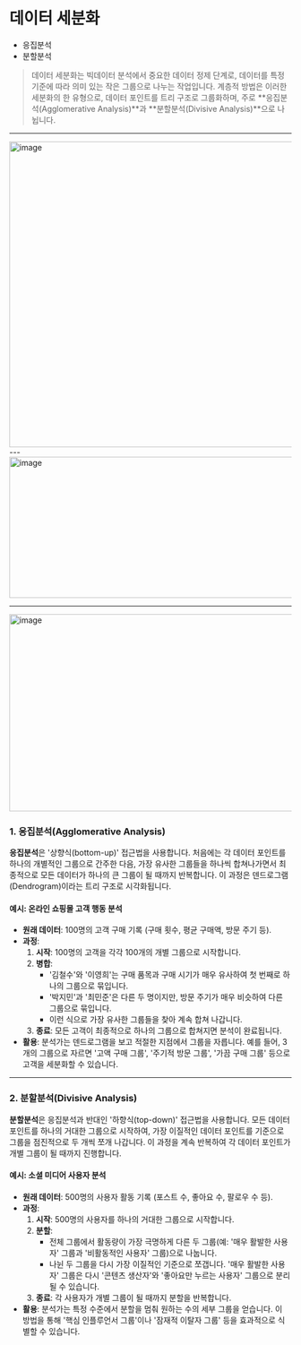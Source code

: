 # 데이터 세분화
- 응집분석
- 분할분석
> 데이터 세분화는 빅데이터 분석에서 중요한 데이터 정제 단계로, 데이터를 특정 기준에 따라 의미 있는 작은 그룹으로 나누는 작업입니다. 
> 계층적 방법은 이러한 세분화의 한 유형으로, 데이터 포인트를 트리 구조로 그룹화하며, 주로 **응집분석(Agglomerative Analysis)**과 **분할분석(Divisive Analysis)**으로 나뉩니다.

---

<img width="1744" height="546" alt="image" src="https://github.com/user-attachments/assets/d1e74c6a-ddaa-4aec-9457-edab7b90587b" />  
--- 

<img width="516" height="252" alt="image" src="https://github.com/user-attachments/assets/a5b75cd6-3885-49ee-9a03-4ee8312d6aaa" />

--- 


<img width="788" height="352" alt="image" src="https://github.com/user-attachments/assets/be9f1064-95be-4f2b-a478-d100136c084f" />


### 1. 응집분석(Agglomerative Analysis)

**응집분석**은 '상향식(bottom-up)' 접근법을 사용합니다. 처음에는 각 데이터 포인트를 하나의 개별적인 그룹으로 간주한 다음, 가장 유사한 그룹들을 하나씩 합쳐나가면서 최종적으로 모든 데이터가 하나의 큰 그룹이 될 때까지 반복합니다. 이 과정은 덴드로그램(Dendrogram)이라는 트리 구조로 시각화됩니다.

#### 예시: 온라인 쇼핑몰 고객 행동 분석
* **원래 데이터**: 100명의 고객 구매 기록 (구매 횟수, 평균 구매액, 방문 주기 등).
* **과정**:
    1.  **시작**: 100명의 고객을 각각 100개의 개별 그룹으로 시작합니다.
    2.  **병합**:
        * '김철수'와 '이영희'는 구매 품목과 구매 시기가 매우 유사하여 첫 번째로 하나의 그룹으로 묶입니다.
        * '박지민'과 '최민준'은 다른 두 명이지만, 방문 주기가 매우 비슷하여 다른 그룹으로 묶입니다.
        * 이런 식으로 가장 유사한 그룹들을 찾아 계속 합쳐 나갑니다.
    3.  **종료**: 모든 고객이 최종적으로 하나의 그룹으로 합쳐지면 분석이 완료됩니다.
* **활용**: 분석가는 덴드로그램을 보고 적절한 지점에서 그룹을 자릅니다. 예를 들어, 3개의 그룹으로 자르면 '고액 구매 그룹', '주기적 방문 그룹', '가끔 구매 그룹' 등으로 고객을 세분화할 수 있습니다.

---

### 2. 분할분석(Divisive Analysis)

**분할분석**은 응집분석과 반대인 '하향식(top-down)' 접근법을 사용합니다. 모든 데이터 포인트를 하나의 거대한 그룹으로 시작하여, 가장 이질적인 데이터 포인트를 기준으로 그룹을 점진적으로 두 개씩 쪼개 나갑니다. 이 과정을 계속 반복하여 각 데이터 포인트가 개별 그룹이 될 때까지 진행합니다.

#### 예시: 소셜 미디어 사용자 분석
* **원래 데이터**: 500명의 사용자 활동 기록 (포스트 수, 좋아요 수, 팔로우 수 등).
* **과정**:
    1.  **시작**: 500명의 사용자를 하나의 거대한 그룹으로 시작합니다.
    2.  **분할**:
        * 전체 그룹에서 활동량이 가장 극명하게 다른 두 그룹(예: '매우 활발한 사용자' 그룹과 '비활동적인 사용자' 그룹)으로 나눕니다.
        * 나뉜 두 그룹을 다시 가장 이질적인 기준으로 쪼갭니다. '매우 활발한 사용자' 그룹은 다시 '콘텐츠 생산자'와 '좋아요만 누르는 사용자' 그룹으로 분리될 수 있습니다.
    3.  **종료**: 각 사용자가 개별 그룹이 될 때까지 분할을 반복합니다.
* **활용**: 분석가는 특정 수준에서 분할을 멈춰 원하는 수의 세부 그룹을 얻습니다. 이 방법을 통해 '핵심 인플루언서 그룹'이나 '잠재적 이탈자 그룹' 등을 효과적으로 식별할 수 있습니다.
